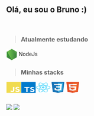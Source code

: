 ## Olá, eu sou o Bruno :)
  
 <br>
  
> ### Atualmente estudando
  <img align="center" alt="Bruno-NodeJs" src="/assets/node-js.png"> NodeJs
  
> ### Minhas stacks 

<div style="display: flex">
   <img align="center" height="30" width="40" alt="Bruno-Js" src="https://raw.githubusercontent.com/devicons/devicon/master/icons/javascript/javascript-plain.svg">
   <img align="center" height="30" width="40" alt="Bruno-TypeScript" src="https://raw.githubusercontent.com/devicons/devicon/master/icons/typescript/typescript-plain.svg">
   <img align="center" height="30" width="40" alt="Bruno-React" src="https://raw.githubusercontent.com/devicons/devicon/master/icons/react/react-original.svg">
   <img align="center" height="30" width="40" alt="Bruno-CSS" src="https://raw.githubusercontent.com/devicons/devicon/master/icons/css3/css3-original.svg">
   <img align="center" height="30" width="40" alt="Bruno-HTML" src="https://raw.githubusercontent.com/devicons/devicon/master/icons/html5/html5-original.svg">
</div>

##

<div> 
  <a href="mailto:brunotorres0717@gmail.com"><img src="https://img.shields.io/badge/-Gmail-%23333?style=for-the-badge&logo=gmail&logoColor=white" target="_blank"></a>
  <a href="https://www.linkedin.com/in/obrunotorres/" target="_blank"><img src="https://img.shields.io/badge/-LinkedIn-%230077B5?style=for-the-badge&logo=linkedin&logoColor=white" target="_blank"></a> 
  
</div>

<!--
**bruno-gonzalez/bruno-gonzalez** is a ✨ _special_ ✨ repository because its `README.md` (this file) appears on your GitHub profile.

Here are some ideas to get you started:

- 🔭 I’m currently working on ...
- 🌱 I’m currently learning ...
- 👯 I’m looking to collaborate on ...
- 🤔 I’m looking for help with ...
- 💬 Ask me about ...
- 📫 How to reach me: ...
- 😄 Pronouns: ...
- ⚡ Fun fact: ...
-->
